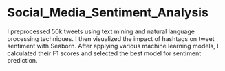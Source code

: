 # Social_Media_Sentiment_Analysis
I preprocessed 50k tweets using text mining and natural language processing techniques. I then visualized the impact of hashtags on tweet sentiment with Seaborn. After applying various machine learning models, I calculated their F1 scores and selected the best model for sentiment prediction.
